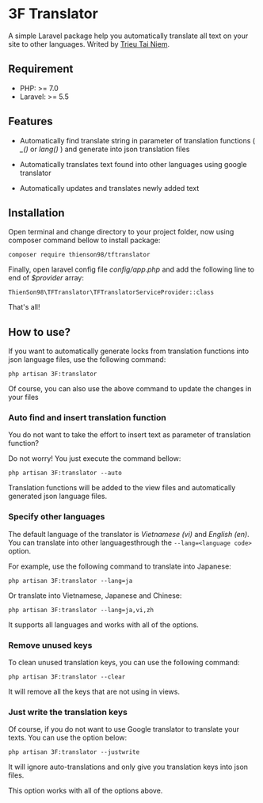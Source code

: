 # 3F Translator
A simple Laravel package help you automatically translate all text on your site to other languages. Writed by [Trieu Tai Niem](http://facebook.com/trieuniem.it).

## Requirement
* PHP: >= 7.0
* Laravel: >= 5.5

## Features
* Automatically find translate string in parameter of translation functions ( *_()* or *lang()* ) and generate into json translation files

* Automatically translates text found into other languages ​​using google translator

* Automatically updates and translates newly added text


## Installation
Open terminal and change directory to your project folder, now using composer command bellow to install package:

```
composer require thienson98/tftranslator
```

Finally, open laravel config file *config/app.php* and add the following line to end of *$provider* array:

```
ThienSon98\TFTranslator\TFTranslatorServiceProvider::class
```

That's all!

## How to use?

If you want to automatically generate locks from translation functions into json language files, use the following command:

```
php artisan 3F:translator
```

Of course, you can also use the above command to update the changes in your files

### Auto find and insert translation function
You do not want to take the effort to insert text as parameter of translation function?

Do not worry! You just execute the command bellow:

```
php artisan 3F:translator --auto
```

Translation functions will be added to the view files and automatically generated json language files.


### Specify other languages

The default language of the translator is *Vietnamese (vi)* and *English (en)*. You can translate into other languages ​​through the ```--lang=<language code>``` option.

For example, use the following command to translate into Japanese:

```
php artisan 3F:translator --lang=ja
```

Or translate into Vietnamese, Japanese and Chinese:

```
php artisan 3F:translator --lang=ja,vi,zh
```

It supports all languages and works with all of the options.

### Remove unused keys

To clean unused translation keys, you can use the following command:

```
php artisan 3F:translator --clear
```

It will remove all the keys that are not using in views.

### Just write the translation keys
Of course, if you do not want to use Google translator to translate your texts. You can use the option below:

```
php artisan 3F:translator --justwrite
```

It will ignore auto-translations and only give you translation keys into json files.

This option works with all of the options above.
